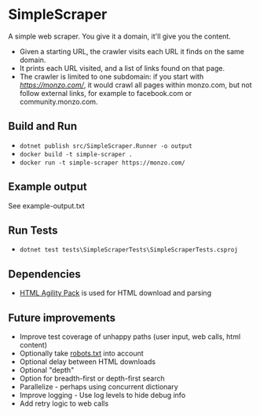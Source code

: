 # SimpleScraper
A simple web scraper. You give it a domain, it'll give you the content.

- Given a starting URL, the crawler visits each URL it finds on the same domain.
- It prints each URL visited, and a list of links found on that page.
- The crawler is limited to one subdomain: if you start with *https://monzo.com/*, it would crawl all pages within monzo.com, but not follow external links, for example to facebook.com or community.monzo.com.

## Build and Run
- `dotnet publish src/SimpleScraper.Runner -o output`
- `docker build -t simple-scraper .`
- `docker run -t simple-scraper https://monzo.com/`

## Example output
See example-output.txt

## Run Tests
- `dotnet test tests\SimpleScraperTests\SimpleScraperTests.csproj`

## Dependencies
- [HTML Agility Pack](https://html-agility-pack.net/) is used for HTML download and parsing

## Future improvements
- Improve test coverage of unhappy paths (user input, web calls, html content)
- Optionally take [robots.txt](https://monzo.com/robots.txt) into account
- Optional delay between HTML downloads
- Optional "depth"
- Option for breadth-first or depth-first search
- Parallelize - perhaps using concurrent dictionary
- Improve logging - Use log levels to hide debug info
- Add retry logic to web calls